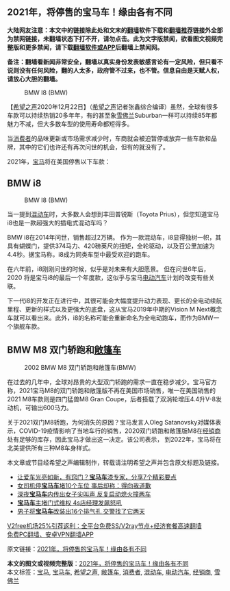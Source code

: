  <h2>2021年，将停售的宝马车！缘由各有不同</h2> <p class="notice"><b>大陆网友注意：本文中的链接除此处和文末的<a href="https://github.com/bannedbook/fanqiang" >翻墙</a>软件下载和<a href="https://github.com/killgcd/justmysocks/blob/master/README.md">翻墙推荐</a>链接外全部为禁网链接，未翻墙状态下打不开，请勿点击。此为文字版禁闻，欲看图文视频完整版和更多禁闻，请下载<a href="https://github.com/bannedbook/fanqiang">翻墙软件或APP</a>后翻墙上禁闻网。</p><p>备注：翻墙看新闻非常安全，翻墙以真实身份发表敏感言论有一定风险，但只看不说则没有任何风险，翻的人太多，政府管不过来，也不管。信息自由是天赋人权，请放心大胆的翻墙。</b></p>  <div class="entry"> <figure><figcaption>BMW I8 (BMW) </figcaption></figure> <p>【<span class='wp_keywordlink_affiliate'><a href="https://www.soundofhope.org" title="希望之声" target="_blank">希望之声</a></span>2020年12月22日】（<a href="https://www.bannedbook.org/bnews/tag/%e5%b8%8c%e6%9c%9b%e4%b9%8b%e5%a3%b0/" class="st_tag internal_tag" rel="tag" title="标签 希望之声 下的日志">希望之声</a>记者张鑫综合编译）虽然，全球有很多车款可以持续热销20多年年，有的甚至象<a href="https://www.bannedbook.org/bnews/tag/%e9%9b%aa%e4%bd%9b%e5%85%b0/" class="st_tag internal_tag" rel="tag" title="标签 雪佛兰 下的日志">雪佛兰</a>Suburban一样可以持续85年都魅力不减，但大多数车型的使用寿命都短得多。</p> <p>当<a href="https://www.bannedbook.org/bnews/tag/%E6%B6%88%E8%B4%B9%E8%80%85/" class="st_tag internal_tag" rel="tag" title="标签 消费者 下的日志">消费者</a>的品味更新或市场需求减少时，车商就会被迫暂停或放弃一些车款和品牌，其中的它们也许还有再次问世的机会，但有的就没有了。</p> <p>2021年，<a href="https://www.bannedbook.org/bnews/tag/%e5%ae%9d%e9%a9%ac/" class="st_tag internal_tag" rel="tag" title="标签 宝马 下的日志">宝马</a>将在美国停售以下车款：</p>  <h2>BMW i8</h2> <figure><figcaption>BMW I8 (BMW)</figcaption></figure> <p>当一提到<a href="https://www.bannedbook.org/bnews/tag/%e6%b7%b7%e5%8a%a8%e8%bd%a6/" class="st_tag internal_tag" rel="tag" title="标签 混动车 下的日志">混动车</a>时，大多数人会想到丰田普锐斯（Toyota Prius），但您知道宝马i8也是一款超强大的插电式混动车吗？</p> <p>BMW i8在2014年问世，销售超过2万辆。 作为一款混动车，i8显得独树一帜，其具有蝴蝶门，提供374马力、420磅英尺的扭矩，全轮驱动，以及百公里加速为4.4秒。据宝马称，i8成为同类车型中最受欢迎的跑车。</p> <p>在六年前，i8刚刚问世的时候，似乎是对未来有大胆愿景。 但在问世6年后，2020 将是宝马i8的最后一个年度款，这似乎与宝马<a href="https://www.bannedbook.org/bnews/tag/%e7%94%b5%e5%8a%a8%e6%b1%bd%e8%bd%a6/" class="st_tag internal_tag" rel="tag" title="标签 电动汽车 下的日志">电动汽车</a>计划的改变有些关联。</p>  <p>下一代i8的开发正在进行中，其很可能会大幅度提升动力表现、更长的全电动续航里程、更新的样式以及更强大的底盘，这从宝马2019年中期的Vision M Next概念车就可以看出来。此外，i8的名称可能会重新命名为全电动跑车，而作为BMW一个旗舰车款。</p> <h2>BMW M8 双门轿跑和<a href="https://www.bannedbook.org/bnews/tag/%E6%95%9E%E7%AF%B7%E8%BD%A6/" class="st_tag internal_tag" rel="tag" title="标签 敞篷车 下的日志">敞篷车</a></h2> <figure><figcaption>2002 BMW M8 双门轿跑和敞篷车(BMW)</figcaption></figure> <p>在过去的几年中，全球对昂贵的大型双门轿跑的需求一直在稳步减少。宝马官方称，2021宝马M8的双门轿跑和敞篷版不再在美国市场销售，唯一在美国销售的2021 M8车款则是四门猛兽M8 Gran Coupe，后者搭载了双涡轮增压4.4升V-8发动机，可输出600马力。</p> <p>关于2021双门M8轿跑，为何消失的原因？宝马发言人Oleg Satanovsky对媒体表示，COVID-19疫情影响了当地车行的销售，2020双门轿跑和敞篷版M8在<a href="https://www.bannedbook.org/bnews/tag/%e7%bb%8f%e9%94%80%e5%95%86/" class="st_tag internal_tag" rel="tag" title="标签 经销商 下的日志">经销商</a>处有足够的库存，因此宝马才做出这一决定。该公司表示， 到2022年，宝马将在北美提供所有三种M8车身样式。</p>  <p>本文章或节目经希望之声编辑制作，转载请注明希望之声并包含原文标题及链接。</p> <ul class='op-related-articles' title='相关阅读'> <li><a href='https://www.bannedbook.org/bnews/comments/20200806/1375325.html' target='_blank'>让爱车光亮如新，有窍门？<b>宝马车</b>漆专家，分享7个精彩要点</a></li> <li><a href='https://www.bannedbook.org/bnews/baitai/20191222/1245533.html' target='_blank'>女司机停<b>宝马车</b>堵10个车位 事后却称：得向我道歉</a></li> <li><a href='https://www.bannedbook.org/bnews/baitai/20191027/1213722.html' target='_blank'>深夜<b>宝马车</b>内传出女子尖叫声 反复启动熄火撞两车</a></li> <li><a href='https://www.bannedbook.org/bnews/baitai/20191015/1207492.html' target='_blank'><b>宝马车</b>主堵门式维权 4s店经理发飙怒吼</a></li> <li><a href='https://www.bannedbook.org/bnews/baitai/20191002/1200686.html' target='_blank'>男子将<b>宝马车</b>改装出16个排气孔 交警找了它两天</a></li> </ul> <p class="texttj"> <a href="https://www.bannedbook.org/forum23/topic22702.html" target="_blank">V2free机场25%引荐返利：全平台免费SS/V2ray节点+经济套餐高速翻墙</a><br/> <a href="https://github.com/bannedbook/fanqiang/wiki/%E7%A6%81%E9%97%BB%E7%BD%91%E5%AE%89%E5%8D%93%E7%BF%BB%E5%A2%99%E6%96%B0%E9%97%BBAPP" target="_blank">免费PC翻墙、安卓VPN翻墙APP</a></p><p>原文链接：<a class="src_link"  href="https://www.soundofhope.org/post/456319" target="_blank">2021年，将停售的宝马车！缘由各有不同</a></p><a name='sharetosocial'></a>       <div><b>本文的图文或视频完整版</b>：<a href='https://www.bannedbook.org/bnews/comments/20201223/1453217.html'>2021年，将停售的宝马车！缘由各有不同</a></div>  </div><!--END ENTRY--> <div class="postfooter"> <div>本文标签：<a href="https://www.bannedbook.org/bnews/tag/%e5%ae%9d%e9%a9%ac/" rel="tag">宝马</a>, <a href="https://www.bannedbook.org/bnews/tag/%E5%AE%9D%E9%A9%AC%E8%BD%A6/" rel="tag">宝马车</a>, <a href="https://www.bannedbook.org/bnews/tag/%e5%b8%8c%e6%9c%9b%e4%b9%8b%e5%a3%b0/" rel="tag">希望之声</a>, <a href="https://www.bannedbook.org/bnews/tag/%E6%95%9E%E7%AF%B7%E8%BD%A6/" rel="tag">敞篷车</a>, <a href="https://www.bannedbook.org/bnews/tag/%E6%B6%88%E8%B4%B9%E8%80%85/" rel="tag">消费者</a>, <a href="https://www.bannedbook.org/bnews/tag/%e6%b7%b7%e5%8a%a8%e8%bd%a6/" rel="tag">混动车</a>, <a href="https://www.bannedbook.org/bnews/tag/%e7%94%b5%e5%8a%a8%e6%b1%bd%e8%bd%a6/" rel="tag">电动汽车</a>, <a href="https://www.bannedbook.org/bnews/tag/%e7%bb%8f%e9%94%80%e5%95%86/" rel="tag">经销商</a>, <a href="https://www.bannedbook.org/bnews/tag/%e9%9b%aa%e4%bd%9b%e5%85%b0/" rel="tag">雪佛兰</a></div>  </div><!--END POSTFOOTER--> 